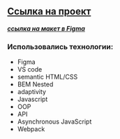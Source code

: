 ## [Ссылка на проект](https://voldemar64.github.io/mesto/)

**_[ссылка на макет в Figma](https://www.figma.com/file/2cn9N9jSkmxD84oJik7xL7/JavaScript.-Sprint-4?node-id=0%3A1)_**
### Использовались технологии:
  * Figma
  * VS code
  * semantic HTML/CSS
  * BEM Nested
  * adaptivity
  * Javascript
  * OOP
  * API
  * Asynchronous JavaScript
  * Webpack
